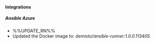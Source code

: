 
#### Integrations

##### Ansible Azure

- %%UPDATE_RN%%
- Updated the Docker image to: *demisto/ansible-runner:1.0.0.113405*.
